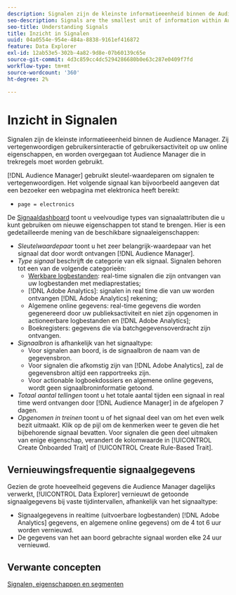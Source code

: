 ```yaml
---
description: Signalen zijn de kleinste informatieeenheid binnen de Audience Manager. Zij vertegenwoordigen gebruikersinteractie of gebruikersactiviteit op uw online eigenschappen, en worden overgegaan tot Audience Manager die in trekkenregels moet worden gebruikt.
seo-description: Signals are the smallest unit of information within Audience Manager. They represent user interactions or user activity on your online properties, and get passed on to Audience Manager to be used in trait rules.
seo-title: Understanding Signals
title: Inzicht in Signalen
uuid: 04a0554e-954e-484a-8838-9161ef416872
feature: Data Explorer
exl-id: 12ab53e5-302b-4a82-9d8e-07b60139c65e
source-git-commit: 4d3c859cc4dc5294286680b0e63c287e0409f7fd
workflow-type: tm+mt
source-wordcount: '360'
ht-degree: 2%

---
```


# Inzicht in Signalen

Signalen zijn de kleinste informatieeenheid binnen de Audience Manager. Zij vertegenwoordigen gebruikersinteractie of gebruikersactiviteit op uw online eigenschappen, en worden overgegaan tot Audience Manager die in trekregels moet worden gebruikt.

[!DNL Audience Manager] gebruikt sleutel-waardeparen om signalen te vertegenwoordigen. Het volgende signaal kan bijvoorbeeld aangeven dat een bezoeker een webpagina met elektronica heeft bereikt:

* `page = electronics`

De [Signaaldashboard](../../features/data-explorer/data-explorer-signals-dashboard.md) toont u veelvoudige types van signaalattributen die u kunt gebruiken om nieuwe eigenschappen tot stand te brengen. Hier is een gedetailleerde mening van de beschikbare signaaleigenschappen:

* *Sleutelwaardepaar* toont u het zeer belangrijk-waardepaar van het signaal dat door wordt ontvangen [!DNL Audience Manager].
* *Type signaal* beschrijft de categorie van elk signaal. Signalen behoren tot een van de volgende categorieën:
   * [Werkbare logbestanden](/help/using/integration/media-data-integration/actionable-log-files.md): real-time signalen die zijn ontvangen van uw logbestanden met mediaprestaties;
   * [!DNL Adobe Analytics]: signalen in real time die van uw worden ontvangen [!DNL Adobe Analytics] rekening;
   * Algemene online gegevens: real-time gegevens die worden gegenereerd door uw publieksactiviteit en niet zijn opgenomen in actioneerbare logbestanden en [!DNL Adobe Analytics];
   * Boekregisters: gegevens die via batchgegevensoverdracht zijn ontvangen.
* *Signaalbron* is afhankelijk van het signaaltype:
   * Voor signalen aan boord, is de signaalbron de naam van de gegevensbron.
   * Voor signalen die afkomstig zijn van [!DNL Adobe Analytics], zal de gegevensbron altijd een rapportreeks zijn.
   * Voor actionable logboekdossiers en algemene online gegevens, wordt geen signaalbroninformatie getoond.
* *Totaal aantal tellingen* toont u het totale aantal tijden een signaal in real time werd ontvangen door [!DNL Audience Manager] in de afgelopen 7 dagen.
* *Opgenomen in treinen* toont u of het signaal deel van om het even welk bezit uitmaakt. Klik op de pijl om de kenmerken weer te geven die het bijbehorende signaal bevatten. Voor signalen die geen deel uitmaken van enige eigenschap, verandert de kolomwaarde in [!UICONTROL Create Onboarded Trait] of [!UICONTROL Create Rule-Based Trait].

## Vernieuwingsfrequentie signaalgegevens

Gezien de grote hoeveelheid gegevens die Audience Manager dagelijks verwerkt, [!UICONTROL Data Explorer] vernieuwt de getoonde signaalgegevens bij vaste tijdintervallen, afhankelijk van het signaaltype:

* Signaalgegevens in realtime (uitvoerbare logbestanden) [!DNL Adobe Analytics] gegevens, en algemene online gegevens) om de 4 tot 6 uur worden vernieuwd.
* De gegevens van het aan boord gebrachte signaal worden elke 24 uur vernieuwd.

## Verwante concepten

[Signalen, eigenschappen en segmenten](/help/using/reference/signal-trait-segment.md)
